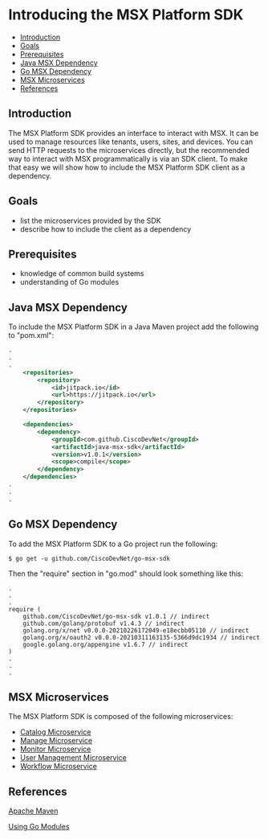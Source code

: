 # Introducing the MSX Platform SDK
* [Introduction](#introduction)
* [Goals](#goals)
* [Prerequisites](#prerequisites)
* [Java MSX Dependency](#java-msx-dependency)
* [Go MSX Dependency](#go-msx-dependency)
* [MSX Microservices](#msx-microservices)
* [References](#references)


## Introduction
The MSX Platform SDK provides an interface to interact with MSX. It can be used to manage resources like tenants, users, sites, and devices. You can send HTTP requests to the microservices directly, but the recommended way to interact with MSX programmatically is via an SDK client. To make that easy we will show how to include the MSX Platform SDK client as a dependency.


## Goals
* list the microservices provided by the SDK
* describe how to include the client as a dependency


## Prerequisites
* knowledge of common build systems
* understanding of Go modules


## Java MSX Dependency
To include the MSX Platform SDK in a Java Maven project add the following to "pom.xml":
```xml
.
.
.
    <repositories>
        <repository>
            <id>jitpack.io</id>
            <url>https://jitpack.io</url>
        </repository>
    </repositories>

    <dependencies>
        <dependency>
            <groupId>com.github.CiscoDevNet</groupId>
            <artifactId>java-msx-sdk</artifactId>
            <version>v1.0.1</version>
            <scope>compile</scope>
        </dependency>
    </dependencies>
.
.
.
```


## Go MSX Dependency
To add the MSX Platform SDK to a Go project run the following:
```shell
$ go get -u github.com/CiscoDevNet/go-msx-sdk
```

Then the "require" section in "go.mod" should look something like this:
```
.
.
.
require (
	github.com/CiscoDevNet/go-msx-sdk v1.0.1 // indirect
	github.com/golang/protobuf v1.4.3 // indirect
	golang.org/x/net v0.0.0-20210226172049-e18ecbb05110 // indirect
	golang.org/x/oauth2 v0.0.0-20210311163135-5366d9dc1934 // indirect
	google.golang.org/appengine v1.6.7 // indirect
)
.
.
.
``` 


## MSX Microservices
The MSX Platform SDK is composed of the following microservices:
* [Catalog Microservice](../02-msx-platform-sdk/04-catalog-microservice.md)
* [Manage Microservice](../02-msx-platform-sdk/05-manage-microservice.md)
* [Monitor Microservice](../02-msx-platform-sdk/06-monitor-microservice.md)
* [User Management Microservice](/docs/msx/services/management-microservice/)
* [Workflow Microservice](../02-msx-platform-sdk/08-workflow-microservice.md)


## References
[Apache Maven](https://maven.apache.org)

[Using Go Modules](https://blog.golang.org/using-go-modules)
